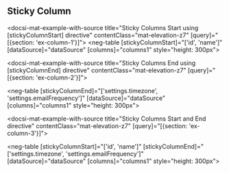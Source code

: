 ## Sticky Column

<docsi-mat-example-with-source title="Sticky Columns Start using [stickyColumnStart] directive" contentClass="mat-elevation-z7" [query]="[{section: 'ex-column-1'}]">
    <!--@neg-example:ex-column-1-->
  <neg-table [stickyColumnStart]="['id', 'name']"
            [dataSource]="dataSource"
            [columns]="columns1" style="height: 300px">
  </neg-table>
    <!--@neg-example:ex-column-1-->
</docsi-mat-example-with-source>

<docsi-mat-example-with-source title="Sticky Columns End using [stickyColumnEnd] directive" contentClass="mat-elevation-z7" [query]="[{section: 'ex-column-2'}]">
  <!--@neg-example:ex-column-2-->
  <neg-table [stickyColumnEnd]="['settings.timezone', 'settings.emailFrequency']"
            [dataSource]="dataSource"
            [columns]="columns1" style="height: 300px">
  </neg-table>
    <!--@neg-example:ex-column-2-->
</docsi-mat-example-with-source>

<docsi-mat-example-with-source title="Sticky Columns Start and End directive" contentClass="mat-elevation-z7" [query]="[{section: 'ex-column-3'}]">
  <!--@neg-example:ex-column-3-->
  <neg-table [stickyColumnStart]="['id', 'name']" [stickyColumnEnd]="['settings.timezone', 'settings.emailFrequency']"
            [dataSource]="dataSource"
            [columns]="columns1" style="height: 300px">
  </neg-table>
  <!--@neg-example:ex-column-3-->
</docsi-mat-example-with-source>
